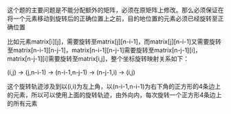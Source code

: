这个题的主要问题是不能分配额外的矩阵，必须在原矩阵上修改。那么必须保证在将一个元素移动到旋转后的正确位置上之前，目的地位置的元素必须已经旋转至正确位置

比如元素matrix\[i\]\[j\]，需要旋转至matrix\[j\]\[n-i-1\]，而matrix\[j\]\[n-i-1\]又需要旋转至matrix\[n-i-1\]\[n-j-1\]，matrix\[n-i-1\]\[n-j-1\]需要旋转至matrix\[n-j-1\]\[i\]，matrix\[n-j-1\]\[i\]需要旋转至matrix[i,j]，整个坐标旋转映射关系如下：

(i,j) -> (j,n-i-1) -> (n-i-1,n-j-1) -> (n-j-1,i) -> (i,j)

这个旋转轨迹涉及到以(i,i)为左上角，以(n-i-1,n-i-1)为右下角的正方形的4条边上的元素，所以可以使用上面的旋转轨迹，由外向内，每次旋转一个正方形4条边上的所有元素

